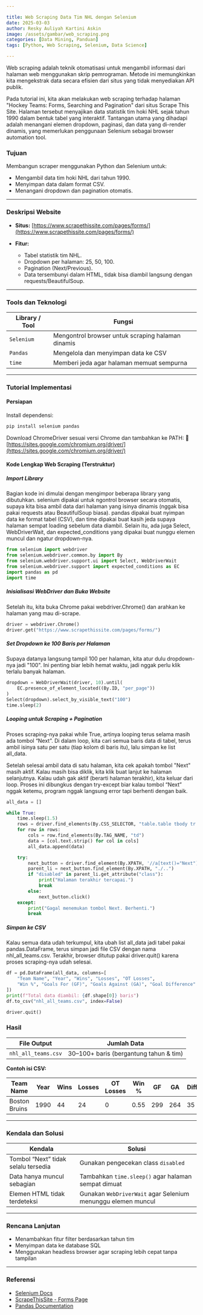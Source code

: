 ```yaml
---

title: Web Scraping Data Tim NHL dengan Selenium
date: 2025-03-03
author: Resky Auliyah Kartini Askin
image: /assets/gambar/web_scraping.png
categories: [Data Mining, Panduan]
tags: [Python, Web Scraping, Selenium, Data Science]

---
```


Web scraping adalah teknik otomatisasi untuk mengambil informasi dari halaman web menggunakan skrip pemrograman. Metode ini memungkinkan kita mengekstrak data secara efisien dari situs yang tidak menyediakan API publik.

Pada tutorial ini, kita akan melakukan web scraping terhadap halaman "Hockey Teams: Forms, Searching and Pagination" dari situs Scrape This Site. Halaman tersebut menyajikan data statistik tim hoki NHL sejak tahun 1990 dalam bentuk tabel yang interaktif. Tantangan utama yang dihadapi adalah menangani elemen dropdown, paginasi, dan data yang di-render dinamis, yang memerlukan penggunaan Selenium sebagai browser automation tool.

### Tujuan

Membangun scraper menggunakan Python dan Selenium untuk:

* Mengambil data tim hoki NHL dari tahun 1990.
* Menyimpan data dalam format CSV.
* Menangani dropdown dan pagination otomatis.

---

### Deskripsi Website

* **Situs:** [https://www.scrapethissite.com/pages/forms/](https://www.scrapethissite.com/pages/forms/)
* **Fitur:**

  * Tabel statistik tim NHL.
  * Dropdown per halaman: 25, 50, 100.
  * Pagination (Next/Previous).
  * Data tersembunyi dalam HTML, tidak bisa diambil langsung dengan requests/BeautifulSoup.

---

### Tools dan Teknologi

| Library / Tool | Fungsi                                            |
| -------------- | ------------------------------------------------- |
| `Selenium`     | Mengontrol browser untuk scraping halaman dinamis |
| `Pandas`       | Mengelola dan menyimpan data ke CSV               |
| `time`         | Memberi jeda agar halaman memuat sempurna         |

---

### Tutorial Implementasi

#### Persiapan

Install dependensi:

```bash
pip install selenium pandas
```

Download ChromeDriver sesuai versi Chrome dan tambahkan ke PATH:
🔗 [https://sites.google.com/chromium.org/driver/](https://sites.google.com/chromium.org/driver/)

#### Kode Lengkap Web Scraping (Terstruktur)

##### Import Library

Bagian kode ini dimulai dengan mengimpor beberapa library yang dibutuhkan. selenium dipakai untuk ngontrol browser secara otomatis, supaya kita bisa ambil data dari halaman yang isinya dinamis (nggak bisa pakai requests atau BeautifulSoup biasa). pandas dipakai buat nyimpan data ke format tabel (CSV), dan time dipakai buat kasih jeda supaya halaman sempat loading sebelum data diambil. Selain itu, ada juga Select, WebDriverWait, dan expected_conditions yang dipakai buat nunggu elemen muncul dan ngatur dropdown-nya.

```python
from selenium import webdriver
from selenium.webdriver.common.by import By
from selenium.webdriver.support.ui import Select, WebDriverWait
from selenium.webdriver.support import expected_conditions as EC
import pandas as pd
import time
```

##### Inisialisasi WebDriver dan Buka Website

Setelah itu, kita buka Chrome pakai webdriver.Chrome() dan arahkan ke halaman yang mau di-scrape.

```python
driver = webdriver.Chrome()
driver.get("https://www.scrapethissite.com/pages/forms/")
```

##### Set Dropdown ke 100 Baris per Halaman

Supaya datanya langsung tampil 100 per halaman, kita atur dulu dropdown-nya jadi "100". Ini penting biar lebih hemat waktu, jadi nggak perlu klik terlalu banyak halaman.

```python
dropdown = WebDriverWait(driver, 10).until(
    EC.presence_of_element_located((By.ID, "per_page"))
)
Select(dropdown).select_by_visible_text("100")
time.sleep(2)
```

##### Looping untuk Scraping + Pagination

Proses scraping-nya pakai while True, artinya looping terus selama masih ada tombol “Next”. Di dalam loop, kita cari semua baris data di tabel, terus ambil isinya satu per satu (tiap kolom di baris itu), lalu simpan ke list all_data.

Setelah selesai ambil data di satu halaman, kita cek apakah tombol "Next" masih aktif. Kalau masih bisa diklik, kita klik buat lanjut ke halaman selanjutnya. Kalau udah gak aktif (berarti halaman terakhir), kita keluar dari loop. Proses ini dibungkus dengan try-except biar kalau tombol “Next” nggak ketemu, program nggak langsung error tapi berhenti dengan baik.

```python
all_data = []

while True:
    time.sleep(1.5)
    rows = driver.find_elements(By.CSS_SELECTOR, "table.table tbody tr.team")
    for row in rows:
        cols = row.find_elements(By.TAG_NAME, "td")
        data = [col.text.strip() for col in cols]
        all_data.append(data)

    try:
        next_button = driver.find_element(By.XPATH, '//a[text()="Next"]')
        parent_li = next_button.find_element(By.XPATH, "./..")
        if "disabled" in parent_li.get_attribute("class"):
            print("Halaman terakhir tercapai.")
            break
        else:
            next_button.click()
    except:
        print("Gagal menemukan tombol Next. Berhenti.")
        break
```

##### Simpan ke CSV

Kalau semua data udah terkumpul, kita ubah list all_data jadi tabel pakai pandas.DataFrame, terus simpan jadi file CSV dengan nama nhl_all_teams.csv. Terakhir, browser ditutup pakai driver.quit() karena proses scraping-nya udah selesai.

```python
df = pd.DataFrame(all_data, columns=[
    "Team Name", "Year", "Wins", "Losses", "OT Losses",
    "Win %", "Goals For (GF)", "Goals Against (GA)", "Goal Difference"
])
print(f"Total data diambil: {df.shape[0]} baris")
df.to_csv("nhl_all_teams.csv", index=False)

driver.quit()
```

### Hasil

| File Output         | Jumlah Data                            |
| ------------------- | -------------------------------------- |
| `nhl_all_teams.csv` | 30–100+ baris (bergantung tahun & tim) |

**Contoh isi CSV:**

| Team Name     | Year | Wins | Losses | OT Losses | Win % | GF  | GA  | Diff |
| ------------- | ---- | ---- | ------ | --------- | ----- | --- | --- | ---- |
| Boston Bruins | 1990 | 44   | 24     | 0         | 0.55  | 299 | 264 | 35   |

---

### Kendala dan Solusi

| Kendala                             | Solusi                                                       |
| ----------------------------------- | ------------------------------------------------------------ |
| Tombol “Next” tidak selalu tersedia | Gunakan pengecekan class `disabled`                          |
| Data hanya muncul sebagian          | Tambahkan `time.sleep()` agar halaman sempat dimuat          |
| Elemen HTML tidak terdeteksi        | Gunakan `WebDriverWait` agar Selenium menunggu elemen muncul |

---

### Rencana Lanjutan

* Menambahkan fitur filter berdasarkan tahun tim
* Menyimpan data ke database SQL
* Menggunakan headless browser agar scraping lebih cepat tanpa tampilan

---

### Referensi

* [Selenium Docs](https://www.selenium.dev/documentation/)
* [ScrapeThisSite - Forms Page](https://www.scrapethissite.com/pages/forms/)
* [Pandas Documentation](https://pandas.pydata.org/docs/)
